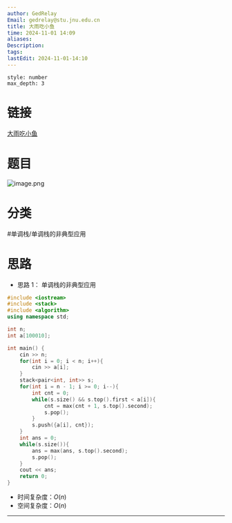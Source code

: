 ```yaml
---
author: GedRelay
Email: gedrelay@stu.jnu.edu.cn
title: 大雨吃小鱼
time: 2024-11-01 14:09
aliases: 
Description: 
tags: 
lastEdit: 2024-11-01-14:10
---
```


```toc
style: number
max_depth: 3
```

# 链接
[大雨吃小鱼](https://www.nowcoder.com/practice/77199defc4b74b24b8ebf6244e1793de) 

# 题目
![image.png](https://ged-pic-bed.oss-cn-guangzhou.aliyuncs.com/img/202411011410081.png)


# 分类
#单调栈/单调栈的非典型应用 

# 思路
- 思路 1：
单调栈的非典型应用


```cpp
#include <iostream>
#include <stack>
#include <algorithm>
using namespace std;

int n;
int a[100010];

int main() {
    cin >> n;
    for(int i = 0; i < n; i++){
        cin >> a[i];
    }
    stack<pair<int, int>> s;
    for(int i = n - 1; i >= 0; i--){
        int cnt = 0;
        while(s.size() && s.top().first < a[i]){
            cnt = max(cnt + 1, s.top().second);
            s.pop();
        }
        s.push({a[i], cnt});
    }
    int ans = 0;
    while(s.size()){
        ans = max(ans, s.top().second);
        s.pop();
    }
    cout << ans;
    return 0;
}
```


- 时间复杂度：${O\left( n \right)  }$ 
- 空间复杂度：${O\left( n \right)  }$ 


---

